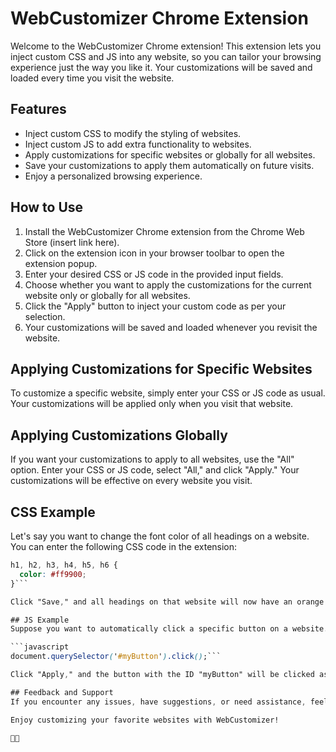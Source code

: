 # WebCustomizer Chrome Extension

Welcome to the WebCustomizer Chrome extension! This extension lets you inject custom CSS and JS into any website, so you can tailor your browsing experience just the way you like it. Your customizations will be saved and loaded every time you visit the website.

## Features

- Inject custom CSS to modify the styling of websites.
- Inject custom JS to add extra functionality to websites.
- Apply customizations for specific websites or globally for all websites.
- Save your customizations to apply them automatically on future visits.
- Enjoy a personalized browsing experience.

## How to Use

1. Install the WebCustomizer Chrome extension from the Chrome Web Store (insert link here).
2. Click on the extension icon in your browser toolbar to open the extension popup.
3. Enter your desired CSS or JS code in the provided input fields.
4. Choose whether you want to apply the customizations for the current website only or globally for all websites.
5. Click the "Apply" button to inject your custom code as per your selection.
6. Your customizations will be saved and loaded whenever you revisit the website.

## Applying Customizations for Specific Websites

To customize a specific website, simply enter your CSS or JS code as usual. Your customizations will be applied only when you visit that website.

## Applying Customizations Globally

If you want your customizations to apply to all websites, use the "All" option. Enter your CSS or JS code, select "All," and click "Apply." Your customizations will be effective on every website you visit.

## CSS Example

Let's say you want to change the font color of all headings on a website. You can enter the following CSS code in the extension:

```css
h1, h2, h3, h4, h5, h6 {
  color: #ff9900;
}```

Click "Save," and all headings on that website will now have an orange font color.

## JS Example
Suppose you want to automatically click a specific button on a website. You can enter the following JS code in the extension:

```javascript
document.querySelector('#myButton').click();```

Click "Apply," and the button with the ID "myButton" will be clicked as soon as you load the page.

## Feedback and Support
If you encounter any issues, have suggestions, or need assistance, feel free to reach out to us through the extension's support channel (insert support link here).

Enjoy customizing your favorite websites with WebCustomizer!

🎨🚀